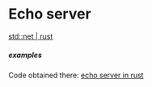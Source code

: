 # Echo server

[std::net | rust](https://doc.rust-lang.org/std/net/index.html)

##### examples

Code obtained there: [echo server in rust](https://riptutorial.com/rust/example/4404/a-simple-tcp-client-and-server-application--echo)
